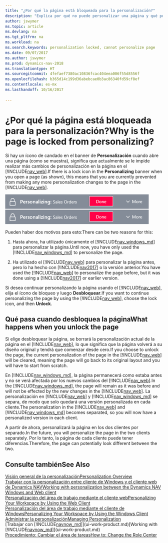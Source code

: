 ```yaml
---
title: "¿Por qué la página está bloqueada para la personalización?"
description: "Explica por qué no puede personalizar una página y qué puede hacer para desbloquearla."
author: jswymer
ms.topic: article
ms.devlang: na
ms.tgt_pltfrm: na
ms.workload: na
ms.search.keywords: personalization locked, cannot personalize page
ms.date: 09/07/2017
ms.author: jswymer
ms.prod: dynamics-nav-2018
ms.translationtype: HT
ms.sourcegitcommit: 4fefaef7380ac10836fcac404eea006f55d8556f
ms.openlocfilehash: b365d14c199d36abebcae0b3ac86340fd59cf8ef
ms.contentlocale: es-mx
ms.lasthandoff: 10/16/2017

---
```

# <a name="why-is-the-page-is-locked-from-personalizing"></a><span data-ttu-id="81213-103">¿Por qué la página está bloqueada para la personalización?</span><span class="sxs-lookup"><span data-stu-id="81213-103">Why is the page is locked from personalizing?</span></span>
<span data-ttu-id="81213-104">Si hay un ícono de candado en el banner de **Personalización** cuando abre una página (como se muestra), significa que actualmente se le impide realizar más cambios de personalización en la página en el [!INCLUDE[nav_web](includes/nav_web_md.md)].</span><span class="sxs-lookup"><span data-stu-id="81213-104">If there is a lock icon in the **Personalizing** banner when you open a page (as shown), this means that you are currently prevented from making any more personalization changes to the page in the [!INCLUDE[nav_web](includes/nav_web_md.md)].</span></span>

<span data-ttu-id="81213-105">![Personalización bloqueada](media/personalization-locked.png "Personalización bloqueada")</span><span class="sxs-lookup"><span data-stu-id="81213-105">![Personalize Lock](media/personalization-locked.png "Personalize lock")</span></span>

<span data-ttu-id="81213-106">Pueden haber dos motivos para esto:</span><span class="sxs-lookup"><span data-stu-id="81213-106">There can be two reasons for this:</span></span>
1.  <span data-ttu-id="81213-107">Hasta ahora, ha utilizado únicamente el [!INCLUDE[nav_windows_md](includes/nav_windows_md.md)] para personalizar la página.</span><span class="sxs-lookup"><span data-stu-id="81213-107">Until now, you have only used the [!INCLUDE[nav_windows_md](includes/nav_windows_md.md)] to personalize the page.</span></span>

2. <span data-ttu-id="81213-108">Ha utilizado el [!INCLUDE[nav_web](includes/nav_web_md.md)] para personalizar la página antes, pero lo ha hecho con [!INCLUDE[nav2017](includes/nav2017.md)] o la versión anterior.</span><span class="sxs-lookup"><span data-stu-id="81213-108">You have used the [!INCLUDE[nav_web](includes/nav_web_md.md)] to personalize the page before, but it was done using a [!INCLUDE[nav2017](includes/nav2017.md)] or earlier version.</span></span>   

<span data-ttu-id="81213-109">Si desea continuar personalizando la página usando el [!INCLUDE[nav_web](includes/nav_web_md.md)], elija el ícono de bloqueo y luego **Desbloquear**.</span><span class="sxs-lookup"><span data-stu-id="81213-109">If you want to continue personalizing the page by using the [!INCLUDE[nav_web](includes/nav_web_md.md)], choose the lock icon, and then **Unlock**.</span></span>

## <a name="what-happens-when-you-unlock-the-page"></a><span data-ttu-id="81213-110">Qué pasa cuando desbloquea la página</span><span class="sxs-lookup"><span data-stu-id="81213-110">What happens when you unlock the page</span></span>
<span data-ttu-id="81213-111">Si elige desbloquear la página, se borrará la personalización actual de la página en el [!INCLUDE[nav_web](includes/nav_web_md.md)], lo que significa que la página volverá a su diseño original y tendrá que comenzar desde cero.</span><span class="sxs-lookup"><span data-stu-id="81213-111">If you choose to unlock the page, the current personalization of the page in the [!INCLUDE[nav_web](includes/nav_web_md.md)] will be cleared, meaning the page will go back to its original layout and you will have to start from scratch.</span></span>

<span data-ttu-id="81213-112">En [!INCLUDE[nav_windows_md](includes/nav_windows_md.md)], la página permanecerá como estaba antes y no se verá afectada por los nuevos cambios del [!INCLUDE[nav_web](includes/nav_web_md.md)].</span><span class="sxs-lookup"><span data-stu-id="81213-112">In the [!INCLUDE[nav_windows_md](includes/nav_windows_md.md)], the page will remain as it was before and will not be effected by the new changes in the [!INCLUDE[nav_web](includes/nav_web_md.md)].</span></span> <span data-ttu-id="81213-113">La personalización en [!INCLUDE[nav_web](includes/nav_web_md.md)] y [!INCLUDE[nav_windows_md](includes/nav_windows_md.md)] se separa, de modo que solo quedará una versión personalizada en cada cliente.</span><span class="sxs-lookup"><span data-stu-id="81213-113">The personalization in the [!INCLUDE[nav_web](includes/nav_web_md.md)] and [!INCLUDE[nav_windows_md](includes/nav_windows_md.md)] becomes separated, so you will now have a personalized version in each client.</span></span> 

<span data-ttu-id="81213-114">A partir de ahora, personalizará la página en los dos clientes por separado.</span><span class="sxs-lookup"><span data-stu-id="81213-114">In the future, you will personalize the page in the two clients separately.</span></span> <span data-ttu-id="81213-115">Por lo tanto, la página de cada cliente puede tener diferencias.</span><span class="sxs-lookup"><span data-stu-id="81213-115">Therefore, the page can potentially look different between the two.</span></span>

## <a name="see-also"></a><span data-ttu-id="81213-116">Consulte también</span><span class="sxs-lookup"><span data-stu-id="81213-116">See Also</span></span>
[<span data-ttu-id="81213-117">Visión general de la personalización</span><span class="sxs-lookup"><span data-stu-id="81213-117">Personalization Overview</span></span>](ui-personalization-overview.md)  
[<span data-ttu-id="81213-118">Trabajar con la personalización entre cliente de Windows y el cliente web de Dynamics NAV</span><span class="sxs-lookup"><span data-stu-id="81213-118">Working with personalization between the Dynamics NAV Windows and Web client</span></span>](ui-personalization-overview.md#PersonalizationWinWeb)  
[<span data-ttu-id="81213-119">Personalización del área de trabajo mediante el cliente web</span><span class="sxs-lookup"><span data-stu-id="81213-119">Personalizing Your Workspace by Using the Web Client</span></span>](ui-personalization-user.md)  
[<span data-ttu-id="81213-120">Personalización del área de trabajo mediante el cliente de Windows</span><span class="sxs-lookup"><span data-stu-id="81213-120">Personalizing Your Workspace by Using the Windows Client</span></span>](ui-personalization-windows-client.md)  
[<span data-ttu-id="81213-121">Administrar la personalización</span><span class="sxs-lookup"><span data-stu-id="81213-121">Managing Personalization</span></span>](ui-personalization-manage.md)  
<span data-ttu-id="81213-122">[Trabajar con [!INCLUDE[navnow_md](includes/navnow_md.md)]](ui-work-product.md)</span><span class="sxs-lookup"><span data-stu-id="81213-122">[Working with [!INCLUDE[navnow_md](includes/navnow_md.md)]](ui-work-product.md)</span></span>  
[<span data-ttu-id="81213-123">Procedimiento: Cambiar el área de tareas</span><span class="sxs-lookup"><span data-stu-id="81213-123">How to: Change the Role Center</span></span>](change-role.md)  

